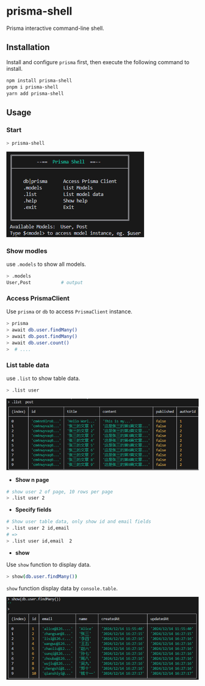 # prisma-shell

Prisma interactive command-line shell.

## Installation

Install and configure `prisma` first, then execute the following command to install.    

```bash
npm install prisma-shell
pnpm i prisma-shell
yarn add prisma-shell
```

## Usage

### Start

```bash
> prisma-shell
```
![](./docs/images/logo.png)

### Show modles

use `.models` to show all models.

```bash
> .models
User,Post           # output
```

### Access PrismaClient

Use `prisma` or `db` to access `PrismaClient` instance.

```bash
> prisma   
> await db.user.findMany()      
> await db.post.findMany()
> await db.user.count()
>  # ....
```

### List table data

use `.list` to show table data.

```bash
> .list user
```

![](./docs/images/list-table.png)

- **Show n page**

```bash
# show user 2 of page, 10 rows per page
> .list user 2  
```
- **Specify fields**

```bash
# Show user table data, only show id and email fields
> .list user 2 id,email 
# =>
> .list user id,email  2
```


- **show**

Use `show` function to display data.

```bash
> show(db.user.findMany())
```

`show` function display data by `console.table`.

![](./docs/images/showobject.png)

